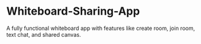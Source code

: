 # Whiteboard-Sharing-App
 A fully functional whiteboard app with features like create room, join room, text chat, and shared canvas.
